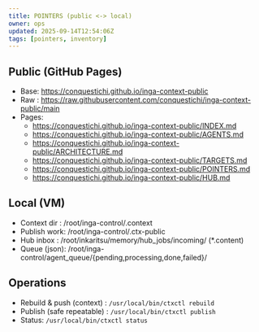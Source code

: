 ```yaml
---
title: POINTERS (public <-> local)
owner: ops
updated: 2025-09-14T12:54:06Z
tags: [pointers, inventory]
---
```


## Public (GitHub Pages)
- Base: https://conquestichi.github.io/inga-context-public
- Raw : https://raw.githubusercontent.com/conquestichi/inga-context-public/main
- Pages:
  - <https://conquestichi.github.io/inga-context-public/INDEX.md>
  - <https://conquestichi.github.io/inga-context-public/AGENTS.md>
  - <https://conquestichi.github.io/inga-context-public/ARCHITECTURE.md>
  - <https://conquestichi.github.io/inga-context-public/TARGETS.md>
  - <https://conquestichi.github.io/inga-context-public/POINTERS.md>
  - <https://conquestichi.github.io/inga-context-public/HUB.md>

## Local (VM)
- Context dir : /root/inga-control/.context
- Publish work: /root/inga-control/.ctx-public
- Hub inbox   : /root/inkaritsu/memory/hub_jobs/incoming/   (\*.content)
- Queue (json): /root/inga-control/agent_queue/{pending,processing,done,failed}/

## Operations
- Rebuild & push (context) : `/usr/local/bin/ctxctl rebuild`
- Publish (safe repeatable) : `/usr/local/bin/ctxctl publish`
- Status: `/usr/local/bin/ctxctl status`
